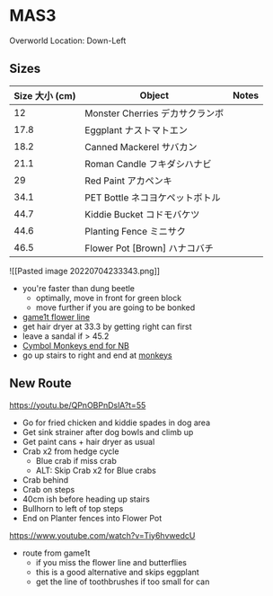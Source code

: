 # MAS3

Overworld Location: Down-Left

Sizes
---
| Size 大小 (cm) | Object                          | Notes |
| -------------- | ------------------------------- | ----- |
| 12             | Monster Cherries デカサクランボ |       |
| 17.8           | Eggplant ナストマトエン         |       |
| 18.2           | Canned Mackerel サバカン        |       |
| 21.1           | Roman Candle フキダシハナビ     |       |
| 29             | Red Paint アカペンキ            |       |
| 34.1           | PET Bottle ネコヨケペットボトル |       |
| 44.7           | Kiddie Bucket コドモバケツ      |       |
| 44.6           | Planting Fence ミニサク         |       |
| 46.5           | Flower Pot \[Brown\] ハナコバチ |       |


![[Pasted image 20220704233343.png]]

- you're faster than dung beetle
	- optimally, move in front for green block
	- move further if you are going to be bonked
- [game1t flower line](https://clips.twitch.tv/NimbleSecretiveSandwichPastaThat-vSvyeK4EMxvEtNVA)
- get hair dryer at 33.3 by getting right can first
- leave a sandal if > 45.2
- [Cymbol Monkeys end for NB](https://www.speedrun.com/katamarireroll/run/z5vgqn5m)
- go up stairs to right and end at [monkeys](https://www.twitch.tv/videos/1305560835?t=00h01m15s)

New Route
---

https://youtu.be/QPnOBPnDslA?t=55
- Go for fried chicken and kiddie spades in dog area
- Get sink strainer after dog bowls and climb up
- Get paint cans + hair dryer as usual
- Crab x2 from hedge cycle
	- Blue crab if miss crab
	- ALT: Skip Crab x2 for Blue crabs
- Crab behind 
- Crab on steps
- 40cm ish before heading up stairs
- Bullhorn to left of top steps
- End on Planter fences into Flower Pot

https://www.youtube.com/watch?v=Tiy6hvwedcU
- route from game1t
	- if you miss the flower line and butterflies
	- this is a good alternative and skips eggplant
	- get the line of toothbrushes if too small for can